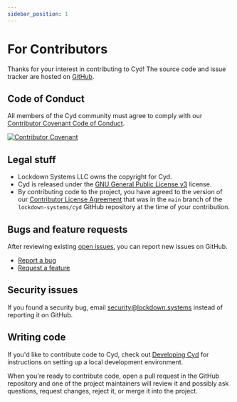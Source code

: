 ```yaml
---
sidebar_position: 1
---
```


# For Contributors

Thanks for your interest in contributing to Cyd! The source code and issue tracker are hosted on [GitHub](https://github.com/lockdown-systems/cyd).

## Code of Conduct

All members of the Cyd community must agree to comply with our [Contributor Covenant Code of Conduct](./code-of-conduct).

[![Contributor Covenant](https://img.shields.io/badge/Contributor%20Covenant-2.1-4baaaa.svg)](./code-of-conduct) 

## Legal stuff

- Lockdown Systems LLC owns the copyright for Cyd.
- Cyd is released under the [GNU General Public License v3](https://github.com/lockdown-systems/cyd/blob/main/LICENSE) license.
- By contributing code to the project, you have agreed to the version of our [Contributor License Agreement](./contributor-license-agreement) that was in the `main` branch of the `lockdown-systems/cyd` GitHub repository at the time of your contribution.

## Bugs and feature requests

After reviewing existing [open issues](https://github.com/lockdown-systems/cyd/issues), you can report new issues on GitHub.

- [Report a bug](https://github.com/lockdown-systems/cyd/issues/new?template=bug_report.md)
- [Request a feature](https://github.com/lockdown-systems/cyd/issues/new?template=feature_request.md)

## Security issues

If you found a security bug, email security@lockdown.systems instead of reporting it on GitHub.

## Writing code

If you'd like to contribute code to Cyd, check out [Developing Cyd](https://github.com/lockdown-systems/cyd/blob/main/DEVELOPMENT.md) for instructions on setting up a local development environment.

When you're ready to contribute code, open a pull request in the GitHub repository and one of the project maintainers will review it and possibly ask questions, request changes, reject it, or merge it into the project.